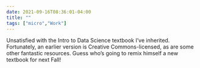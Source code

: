 ```yaml
---
date: 2021-09-16T08:36:01-04:00
title: ""
tags: ["micro","Work"]
---
```

Unsatisfied with the Intro to Data Science textbook I’ve inherited. Fortunately, an earlier version is Creative Commons-licensed, as are some other fantastic resources. Guess who’s going to remix himself a new textbook for next Fall!
